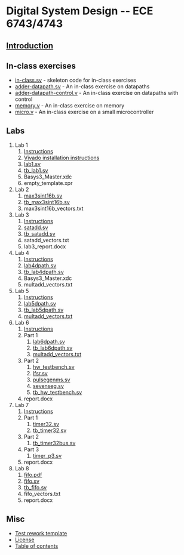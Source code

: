 # Digital System Design -- ECE 6743/4743

## [Introduction](README.md)

## In-class exercises

- [in-class.sv](in-class/in-class.sv) - skeleton code for in-class exercises
- [adder-datapath.sv](in-class/adder-datapath.sv) - An in-class exercise on
  datapaths
- [adder-datapath-control.v](in-class/adder-datapath-control.v) - An in-class
  exercise on datapaths with control
- [memory.v](in-class/memory.v) - An in-class exercise on memory
- [micro.v](in-class/micro.v) - An in-class exercise on a small microcontroller

## Labs

1.  Lab 1
    1.  [Instructions](lab1/lab1.md)
    2.  [Vivado installation instructions](lab1/vivado_install.md)
    3.  [lab1.sv](lab1/lab1.sv)
    4.  [tb_lab1.sv](lab1/tb_lab1.sv)
    5.  Basys3_Master.xdc
    6.  empty_template.xpr
2.  Lab 2
    1.  [max3sint16b.sv](lab2/max3sint16b.sv)
    2.  [tb_max3sint16b.sv](lab2/tb_max3sint16b.sv)
    3.  max3sint16b_vectors.txt
3.  Lab 3
    1.  [Instructions](lab3/satadd.pdf)
    2.  [satadd.sv](lab3/satadd.sv)
    3.  [tb_satadd.sv](lab3/tb_satadd.sv)
    4.  satadd_vectors.txt
    5.  lab3_report.docx
4.  Lab 4
    1.  [Instructions](lab4/multdpath.pdf)
    2.  [lab4dpath.sv](lab4/lab4dpath.sv)
    3.  [tb_lab4dpath.sv](lab4/tb_lab4dpath.sv)
    4.  Basys3_Master.xdc
    5.  multadd_vectors.txt
5.  Lab 5
    1.  [Instructions](lab5/multdpath_pipeline.pdf)
    2.  [lab5dpath.sv](lab5/lab5dpath.sv)
    3.  [tb_lab5dpath.sv](lab5/tb_lab5dpath.sv)
    4.  [multadd_vectors.txt](lab5/multadd_vectors.txt)
6.  Lab 6
    1.  [Instructions](lab6/multdpath_control.pdf)
    2.  Part 1
        1.  [lab6dpath.sv](lab6/lab6_files_part1/lab6dpath.sv)
        2.  [tb_lab6dpath.sv](lab6/lab6_files_part1/tb_lab6dpath.sv)
        3.  [multadd_vectors.txt](lab6/lab6_files_part1/multadd_vectors.txt)
    3.  Part 2
        1.  [hw_testbench.sv](lab6/lab6_files_part2/hw_testbench.sv)
        2.  [lfsr.sv](lab6/lab6_files_part2/lfsr.sv)
        3.  [pulsegenms.sv](lab6/lab6_files_part2/pulsegenms.sv)
        4.  [sevenseg.sv](lab6/lab6_files_part2/sevenseg.sv)
        5.  [tb_hw_testbench.sv](lab6/lab6_files_part2/tb_hw_testbench.sv)
    4.  report.docx
7. Lab 7
    1. [Instructions](lab7/timer.pdf)
    2. Part 1
        1. [timer32.sv](lab7/lab7_p1_files/timer32.sv)
        2. [tb_timer32.sv](lab7/lab7_p1_files/tb_timer32.sv)
    3. Part 2
        1. [tb_timer32bus.sv](lab7/lab7_p2_files/tb_timer32bus.sv)
    4. Part 3
        1. [timer_p3.sv](lab7/lab7_p3_files/timer_p3.sv)
    5. report.docx
8. Lab 8
    1. [fifo.pdf](lab8/fifo.pdf)
    2. [fifo.sv](lab8/fifo.sv)
    3. [tb_fifo.sv](lab8/tb_fifo.sv)
    4. fifo_vectors.txt
    5. report.docx

## Misc

- [Test rework template](test_rework_template.docx)
- [License](LICENSE.md)
- [Table of contents](toc.md)
